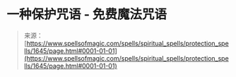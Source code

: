 <!--yml

分类：未分类

日期：2024年06月12日 18:34:48

-->

# 一种保护咒语 - 免费魔法咒语

> 来源：[https://www.spellsofmagic.com/spells/spiritual_spells/protection_spells/1645/page.html#0001-01-01](https://www.spellsofmagic.com/spells/spiritual_spells/protection_spells/1645/page.html#0001-01-01)
